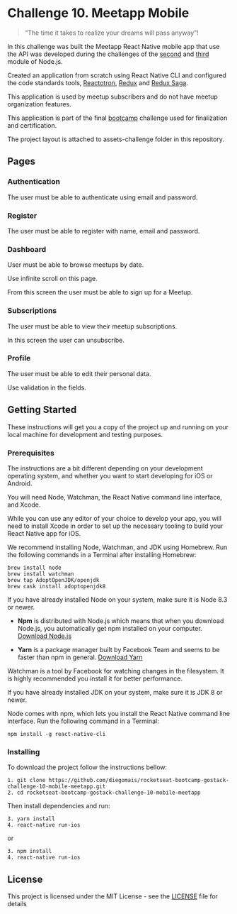 # Challenge 10. Meetapp Mobile

> “The time it takes to realize your dreams will pass anyway”!

In this challenge was built the Meetapp React Native mobile app that use the API was developed during the challenges of the [second](https://github.com/diegomais/rocketseat-bootcamp-gostack-challenge-02-starting-backend-meetapp ) and [third](https://github.com/diegomais/rocketseat-bootcamp-gostack-challenge-03-continuing-backend-meetapp) module of Node.js.

Created an application from scratch using React Native CLI and configured the code standards tools, [Reactotron](https://github.com/infinitered/reactotron), [Redux](https://www.github.com/reduxjs/redux) and [Redux Saga](https://github.com/redux-saga/redux-saga).

This application is used by meetup subscribers and do not have meetup organization features.

This application is part of the final [bootcamp](https://rocketseat.com.br/bootcamp) challenge used for finalization and certification.

The project layout is attached to assets-challenge folder in this repository.

## Pages

### Authentication

The user must be able to authenticate using email and password.

### Register

The user must be able to register with name, email and password.

### Dashboard

User must be able to browse meetups by date.

Use infinite scroll on this page.

From this screen the user must be able to sign up for a Meetup.

### Subscriptions

The user must be able to view their meetup subscriptions.

In this screen the user can unsubscribe.

### Profile

The user must be able to edit their personal data.

Use validation in the fields.

## Getting Started

These instructions will get you a copy of the project up and running on your local machine for development and testing purposes.

### Prerequisites

The instructions are a bit different depending on your development operating system, and whether you want to start developing for iOS or Android.

You will need Node, Watchman, the React Native command line interface, and Xcode.

While you can use any editor of your choice to develop your app, you will need to install Xcode in order to set up the necessary tooling to build your React Native app for iOS.

We recommend installing Node, Watchman, and JDK using Homebrew. Run the following commands in a Terminal after installing Homebrew:

```
brew install node
brew install watchman
brew tap AdoptOpenJDK/openjdk
brew cask install adoptopenjdk8
```

If you have already installed Node on your system, make sure it is Node 8.3 or newer.

* **Npm** is distributed with Node.js which means that when you download Node.js, you automatically get npm installed on your computer. [Download Node.js](https://nodejs.org/en/download/)

* **Yarn** is a package manager built by Facebook Team and seems to be faster than npm in general.  [Download Yarn](https://yarnpkg.com/en/docs/install)

Watchman is a tool by Facebook for watching changes in the filesystem. It is highly recommended you install it for better performance.

If you have already installed JDK on your system, make sure it is JDK 8 or newer.

Node comes with npm, which lets you install the React Native command line interface. Run the following command in a Terminal:

```
npm install -g react-native-cli
```

### Installing

To download the project follow the instructions bellow:

```
1. git clone https://github.com/diegomais/rocketseat-bootcamp-gostack-challenge-10-mobile-meetapp.git
2. cd rocketseat-bootcamp-gostack-challenge-10-mobile-meetapp
```

Then install dependencies and run:

```
3. yarn install
4. react-native run-ios
```

or

```
3. npm install
4. react-native run-ios
```

## License

This project is licensed under the MIT License - see the [LICENSE](LICENSE) file for details
